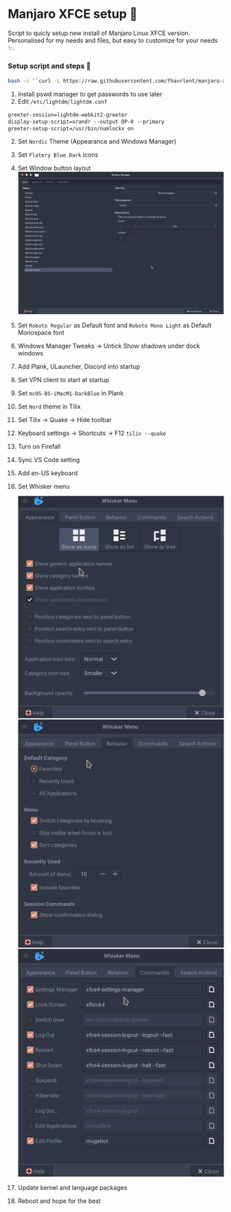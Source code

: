 # Manjaro XFCE setup 🚀

Script to quicly setup new install of Manjaro Linux XFCE version. Personalised for my needs and files, but easy to customize for your needs ✨.

### Setup script and steps 🚛

```bash
bash -c "`curl -L https://raw.githubusercontent.com/fhavrlent/manjaro-xfce-setup/main/manjaro-xfce.sh`"
```

1. Install pswd manager to get passwords to use later
2. Edit `/etc/lightdm/lightdm.conf`

```
greeter-session=lightdm-webkit2-greeter
display-setup-script=xrandr --output DP-0 --primary
greeter-setup-script=/usr/bin/numlockx on
```
2. Set `Nordic` Theme (Appearance and Windows Manager)
3. Set `Flatery Blue Dark` icons
4. Set Window button layout
   ![Window manager](assets/buttonLayout.jpg)
5. Set `Roboto Regular` as Default font and `Roboto Mono Light` as Default Monospace font
6. Windows Manager Tweaks -> Untick Show shadows under dock windows
7. Add Plank, ULauncher, Discord into startup
8. Set VPN client to start at startup
9.  Set `mcOS-BS-iMacM1-DarkBlue` in Plank
10. Set `Nord` theme in Tilix
11. Set Tilix -> Quake -> Hide toolbar
12. Keyboard settings -> Shortcuts -> F12 `tilix --quake`
13. Turn on Firefall
14. Sync VS Code setting
15. Add en-US keyboard
16. Set Whisker menu
    
    ![Whisker 1](assets/whisker1.png)![Whisker 2](assets/whisker2.png)![Whisker 3](assets/whisker3.png)
17. Update kernel and language packages
18. Reboot and hope for the best 